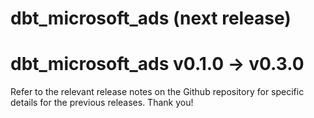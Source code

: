 # dbt_microsoft_ads (next release)

# dbt_microsoft_ads v0.1.0 -> v0.3.0
Refer to the relevant release notes on the Github repository for specific details for the previous releases. Thank you!